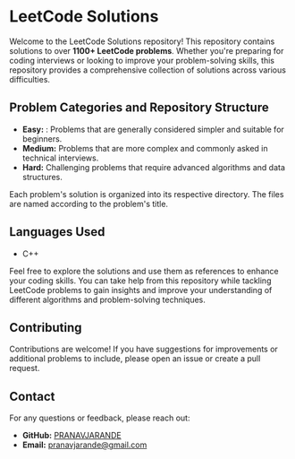 # LeetCode Solutions

Welcome to the LeetCode Solutions repository! This repository contains solutions to over **1100+ LeetCode problems**. Whether you're preparing for coding interviews or looking to improve your problem-solving skills, this repository provides a comprehensive collection of solutions across various difficulties.

## Problem Categories and Repository Structure

- **Easy:** : Problems that are generally considered simpler and suitable for beginners.
- **Medium:** Problems that are more complex and commonly asked in technical interviews.
- **Hard:** Challenging problems that require advanced algorithms and data structures.

Each problem's solution is organized into its respective directory. The files are named according to the problem's title.


## Languages Used
- C++

Feel free to explore the solutions and use them as references to enhance your coding skills. You can take help from this repository while tackling LeetCode problems to gain insights and improve your understanding of different algorithms and problem-solving techniques.

## Contributing

Contributions are welcome! If you have suggestions for improvements or additional problems to include, please open an issue or create a pull request.

## Contact

For any questions or feedback, please reach out:

- **GitHub:** [PRANAVJARANDE]([https://github.com/yourusername](https://github.com/PRANAVJARANDE))
- **Email:** pranavjarande@gmail.com


